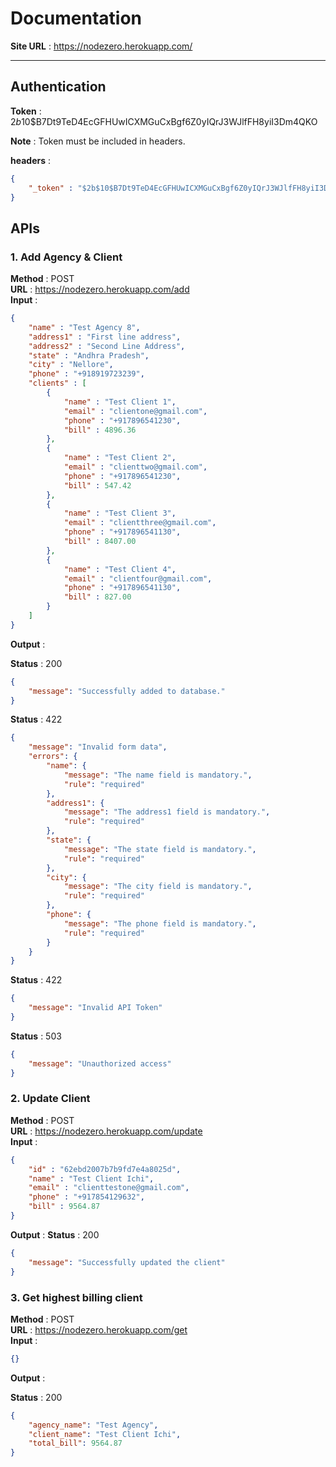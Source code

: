 # Documentation

**Site URL** : https://nodezero.herokuapp.com/

***

## Authentication

**Token** : $2b$10$B7Dt9TeD4EcGFHUwICXMGuCxBgf6Z0yIQrJ3WJlfFH8yiI3Dm4QKO

**Note** : Token must be included in headers.

**headers** : 

```Json
{
    "_token" : "$2b$10$B7Dt9TeD4EcGFHUwICXMGuCxBgf6Z0yIQrJ3WJlfFH8yiI3Dm4QKO"
}
```

## APIs

### 1. Add Agency & Client

**Method** : POST \
**URL** : https://nodezero.herokuapp.com/add \
**Input** :

```Json
{
    "name" : "Test Agency 8",
    "address1" : "First line address",
    "address2" : "Second Line Address",
    "state" : "Andhra Pradesh",
    "city" : "Nellore",
    "phone" : "+918919723239",
    "clients" : [
        {
            "name" : "Test Client 1",
            "email" : "clientone@gmail.com",
            "phone" : "+917896541230",
            "bill" : 4896.36
        },
        {
            "name" : "Test Client 2",
            "email" : "clienttwo@gmail.com",
            "phone" : "+917896541230",
            "bill" : 547.42
        },
        {
            "name" : "Test Client 3",
            "email" : "clientthree@gmail.com",
            "phone" : "+917896541130",
            "bill" : 8407.00
        },
        {
            "name" : "Test Client 4",
            "email" : "clientfour@gmail.com",
            "phone" : "+917896541130",
            "bill" : 827.00
        }
    ]
}
```

**Output** :


**Status** : 200

```Json
{
    "message": "Successfully added to database."
}
```

**Status** : 422

```Json
{
    "message": "Invalid form data",
    "errors": {
        "name": {
            "message": "The name field is mandatory.",
            "rule": "required"
        },
        "address1": {
            "message": "The address1 field is mandatory.",
            "rule": "required"
        },
        "state": {
            "message": "The state field is mandatory.",
            "rule": "required"
        },
        "city": {
            "message": "The city field is mandatory.",
            "rule": "required"
        },
        "phone": {
            "message": "The phone field is mandatory.",
            "rule": "required"
        }
    }
}
```

**Status** : 422

```Json
{
    "message": "Invalid API Token"
}
```

**Status** : 503

```Json
{
    "message": "Unauthorized access"
}
```


### 2. Update Client

**Method** : POST \
**URL** : https://nodezero.herokuapp.com/update \
**Input** :
```Json
{
    "id" : "62ebd2007b7b9fd7e4a8025d",
    "name" : "Test Client Ichi",
    "email" : "clienttestone@gmail.com",
    "phone" : "+917854129632",
    "bill" : 9564.87
}
```

**Output** :
**Status** : 200
```Json
{
    "message": "Successfully updated the client"
}
```

### 3. Get highest billing client

**Method** : POST \
**URL** : https://nodezero.herokuapp.com/get \
**Input** :

```Json
{}
```

**Output** :

**Status** : 200
```Json
{
    "agency_name": "Test Agency",
    "client_name": "Test Client Ichi",
    "total_bill": 9564.87
}
```
